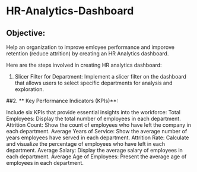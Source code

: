 # HR-Analytics-Dashboard

## Objective:
Help an organization to improve emloyee performance and imporove retention (reduce attrition) by creating an HR Analytics dashboard.

Here are the steps involved in creating HR analytics dashboard:

1. Slicer Filter for Department:
Implement a slicer filter on the dashboard that allows users to select specific departments for analysis and exploration.

##2. ** Key Performance Indicators (KPIs)**:

Include six KPIs that provide essential insights into the workforce:
Total Employees: Display the total number of employees in each department.
Attrition Count: Show the count of employees who have left the company in each department.
Average Years of Service: Show the average number of years employees have served in each department.
Attrition Rate: Calculate and visualize the percentage of employees who have left in each department.
Average Salary: Display the average salary of employees in each department.
Average Age of Employees: Present the average age of employees in each department.




